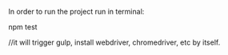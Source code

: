 In order to run the project run in terminal:

npm test

//it will trigger gulp, install webdriver, chromedriver, etc by itself.